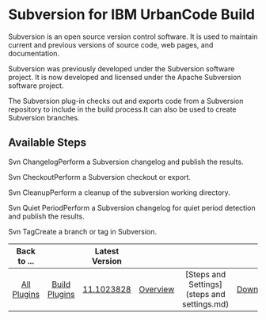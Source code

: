 
Subversion for IBM UrbanCode Build
==================================


 Subversion is an open source version control software. It is used to maintain current and previous versions of source code, web pages, and documentation. 


Subversion was previously developed under the Subversion software project. It is now developed and licensed under the Apache Subversion software project.


The Subversion plug-in checks out and exports code from a Subversion repository to include in the build process.It can also be used to create Subversion branches.



Available Steps
---------------


Svn ChangelogPerform a Subversion changelog and publish the results.


Svn CheckoutPerform a Subversion checkout or export.


Svn CleanupPerform a cleanup of the subversion working directory.


Svn Quiet PeriodPerform a Subversion changelog for quiet period detection and publish the results.


Svn TagCreate a branch or tag in Subversion.





|Back to ...||Latest Version||||
| :---: | :---: | :---: | :---: | :---: | :---: |
|[All Plugins](../../index.md)|[Build Plugins](../README.md)|[11.1023828](https://raw.githubusercontent.com/UrbanCode/IBM-UCB-PLUGINS/main/files/Subversion/Subversion-11.1023828.zip)|[Overview](overview.md)|[Steps and Settings](steps and settings.md)|[Downloads](downloads.md)|
